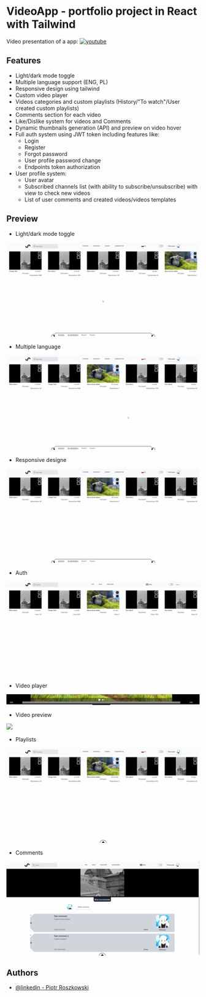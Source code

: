 # VideoApp - portfolio project in React with Tailwind

Video presentation of a app:
[![youtube](https://img.youtube.com/vi/zwd8QHJCIhE/0.jpg)](https://www.youtube.com/watch?v=zwd8QHJCIhE)

## Features

- Light/dark mode toggle
- Multiple language support (ENG, PL)
- Responsive design using tailwind
- Custom video player
- Videos categories and custom playlists (History/"To watch"/User created custom playlists)
- Comments section for each video
- Like/Dislike system for videos and Comments
- Dynamic thumbnails generation (API) and preview on video hover
- Full auth system using JWT token including features like:
    - Login
    - Register
    - Forgot password
    - User profile password change
    - Endpoints token authorization
- User profile system:
    - User avatar
    - Subscribed channels list (with ability to subscribe/unsubscribe) with view to check new videos
    - List of user comments and created videos/videos templates



## Preview

- Light/dark mode toggle

![](preview/Darkmode.gif)

- Multiple language

![](preview/Language.gif)

- Responsive designe

![](preview/Responsive.gif)

- Auth

![](preview/Auth.gif)

- Video player

![](preview/videoPlayer.png)

- Video preview

![](preview/Preview.png)

- Playlists

![](preview/Playlists.gif)

- Comments

![](preview/Comments.gif)



## Authors

- [@linkedin - Piotr Roszkowski](https://www.linkedin.com/in/piotr-roszkowski-526853228/)

